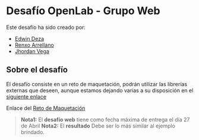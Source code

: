 # Desafío OpenLab - Grupo Web
Este desafío ha sido creado por: 
- [Edwin Deza](https://github.com/Edwindeza)
- [Renxo Arrellano]()
- [Jhordan Vega](https://github.com/JhordanVega)


## Sobre el desafío

El desafío consiste en un reto de maquetación, podrán utilizar las librerías externas que deseen, aunque estamos dejando varias a su disposición en el [siguiente enlace](https://drive.google.com/drive/folders/1jFzbt5yQXT9uL7jtjflMpayxMtaZHoHs?usp=sharing)

Enlace del [Reto de Maquetación](https://desafio-openlab-frontend.mybluemix.net/)



> **Nota1:** El **desafío web** tiene como fecha máxima de entrega el día 27 de Abril
> **Nota2:** El **resultado** Debe ser lo más similar al ejemplo brindado.

